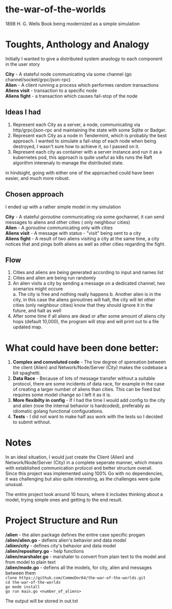 # the-war-of-the-worlds

1898 H. G. Wells Book being modernized as a simple simulation

# Toughts, Anthology and Analogy

Initially I wanted to give a distributed system anaology to each component in the user story

**City** - A stateful node communicating via some channel (go channel/socket/grpc/json-rpc)  
**Alien** - A client running a process which performes random transactions  
**Aliens visit** - transaction to a specific node  
**Aliens fight** - a transaction which causes fail-stop of the node

## Ideas I had

1. Represent each City as a server, a node, communicating via http/grpc/json-rpc and maintaining the state with some Sqlite or Badger.
2. Represent each City as a node in Tendermint, which is probably the best approach. I wanted to simulate a fail-stop of each node when being destroyed, I wasn't sure how to achieve it, so I passed on it.
3. Represent each city as container with a server instance and run it as a kubernetes pod, this approach is quite useful as k8s runs the Raft algorithm interenaly to manage the distributed state.

in hindsight, going with either one of the approached could have been easier, and much more robust.

## Chosen approach

I ended up with a rather simple model in my simulation

**City** - A stateful _goroutine_ communicating via some gochannel, it can send messages to aliens and other cities ( only neighbour cities)  
**Alien** - A _goroutine_ communicating only with cities  
**Aliens visit** - A message with status - "visit" being sent to a city  
**Aliens fight** - A result of two aliens visiting a city at the same time, a city notices that and pings both aliens as well as other cities regarding the fight.

## Flow

1. Cities and aliens are being generated according to input and names list
2. Cities and alien are being run randomly
3. An alien visits a city by sending a message on a dedicated channel, two scenarios might occure  
   a. The city is free and nothing really happens
   b. Another alien is in the city, in this case the aliens goroutines will halt, the city will let other cities (only neighbour cities) know that they should ignore it in the future, and halt as well
4. After some time if all aliens are dead or after some amount of aliens city hops (default 10,000), the program will stop and will print out to a file updated map.

# What could have been done better:

1. **Complex and convoluted code** - The low degree of spereation between the client (Alien) and Network/Node/Server (City) makes the codebase a bit spaghetti.
2. **Data Race** - Because of lots of message transfer without a suitable protocol, there are some incidents of data race, for example in the case of creating a larger number of aliens than cities. This can be fixed but requires some model change so I left it as it is.
3. **More flexibilty in config** - If I had the time I would add config to the city and alien (now the internal behavior is hardcoded), preferably as idiomatic golang functional configurations.
4. **Tests** - I did not want to make half ass work with the tests so I decided to submit without.

# Notes

In an ideal situation, I would just create the Client (Alien) and Network/Node/Server (City) in a complete seperate manner, which means with established communication protocol and better structure overall.  
Since this project was implemented using 100% Go with no dependencies, it was challenging but also quite interesting, as the challenges were quite unusual.

The entire project took around 10 hours, where it includes thinking about a model, trying simple ones and getting to the end result.

# Project Structure and Run

**/alien** - the alien package defines the entire case specific progam  
**/alien/alien.go** - defiens alien's behavior and data model  
**/aliien/city** - defines city's behavior and data model  
**/alien/repository.go** - help functions  
**/alien/marshaler.go** - marshaler to convert from plain text to the model and from model to plain text  
**/alien/mode.go** - defiens all the models, for city, alien and messages between them  
`clone https://github.com/CommoDor64/the-war-of-the-worlds.git`  
`cd the-war-of-the-worlds`  
`go mode install`  
`go run main.go <number_of_aliens>`

The output will be stored in out.txt
